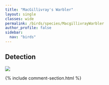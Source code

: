 ```yaml
---
title: "MacGillivray's Warbler"
layout: single
classes: wide
permalink: /birds/species/MacgillivrayWarbler
author_profile: false
sidebar:
  nav: "birds"
---
```


<h2>Detection</h2>

<a href="https://beallen.github.io/DevelopmentWebsite/assets/images/birds/MacgillivrayWarbler/det.jpg">
<img src="https://beallen.github.io/DevelopmentWebsite/assets/images/birds/MacgillivrayWarbler/det.jpg">
</a>

{% include comment-section.html %}
